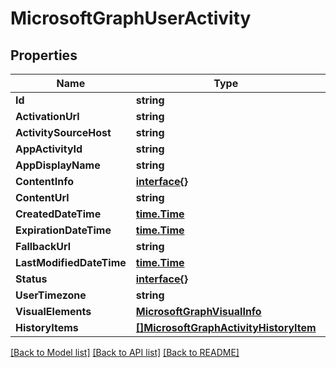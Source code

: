 # MicrosoftGraphUserActivity

## Properties

Name | Type | Description | Notes
------------ | ------------- | ------------- | -------------
**Id** | **string** |  | [optional] 
**ActivationUrl** | **string** |  | [optional] 
**ActivitySourceHost** | **string** |  | [optional] 
**AppActivityId** | **string** |  | [optional] 
**AppDisplayName** | **string** |  | [optional] 
**ContentInfo** | [**interface{}**](.md) |  | [optional] 
**ContentUrl** | **string** |  | [optional] 
**CreatedDateTime** | [**time.Time**](time.Time.md) |  | [optional] 
**ExpirationDateTime** | [**time.Time**](time.Time.md) |  | [optional] 
**FallbackUrl** | **string** |  | [optional] 
**LastModifiedDateTime** | [**time.Time**](time.Time.md) |  | [optional] 
**Status** | [**interface{}**](.md) |  | [optional] 
**UserTimezone** | **string** |  | [optional] 
**VisualElements** | [**MicrosoftGraphVisualInfo**](microsoft.graph.visualInfo.md) |  | [optional] 
**HistoryItems** | [**[]MicrosoftGraphActivityHistoryItem**](microsoft.graph.activityHistoryItem.md) |  | [optional] 

[[Back to Model list]](../README.md#documentation-for-models) [[Back to API list]](../README.md#documentation-for-api-endpoints) [[Back to README]](../README.md)



